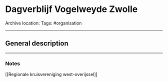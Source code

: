 # Dagverblijf Vogelweyde Zwolle
Archive location:
Tags: #organisation 

---
## General description

---
### Notes

[[Regionale kruisvereniging west-overijssel]]